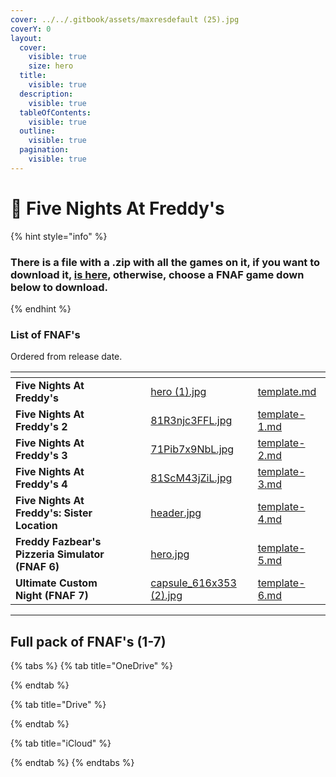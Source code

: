 ```yaml
---
cover: ../../.gitbook/assets/maxresdefault (25).jpg
coverY: 0
layout:
  cover:
    visible: true
    size: hero
  title:
    visible: true
  description:
    visible: true
  tableOfContents:
    visible: true
  outline:
    visible: true
  pagination:
    visible: true
---
```


# 🍕 Five Nights At Freddy's

{% hint style="info" %}
### There is a file with a .zip with all the games on it, if you want to download it, [is here](./#full-pack-of-fnafs-1-7), otherwise, choose a FNAF game down below to download.
{% endhint %}

### List of FNAF's

Ordered from release date.

<table data-view="cards"><thead><tr><th></th><th></th><th></th><th data-hidden data-card-cover data-type="files"></th><th data-hidden data-card-target data-type="content-ref"></th></tr></thead><tbody><tr><td><strong>Five Nights At Freddy's</strong></td><td></td><td></td><td><a href="../../.gitbook/assets/hero (1).jpg">hero (1).jpg</a></td><td><a href="template.md">template.md</a></td></tr><tr><td><strong>Five Nights At Freddy's 2</strong></td><td></td><td></td><td><a href="../../.gitbook/assets/81R3njc3FFL.jpg">81R3njc3FFL.jpg</a></td><td><a href="template-1.md">template-1.md</a></td></tr><tr><td><strong>Five Nights At Freddy's 3</strong></td><td></td><td></td><td><a href="../../.gitbook/assets/71Pib7x9NbL.jpg">71Pib7x9NbL.jpg</a></td><td><a href="template-2.md">template-2.md</a></td></tr><tr><td><strong>Five Nights At Freddy's 4</strong></td><td></td><td></td><td><a href="../../.gitbook/assets/81ScM43jZiL.jpg">81ScM43jZiL.jpg</a></td><td><a href="template-3.md">template-3.md</a></td></tr><tr><td><strong>Five Nights At Freddy's: Sister Location</strong></td><td></td><td></td><td><a href="../../.gitbook/assets/header.jpg">header.jpg</a></td><td><a href="template-4.md">template-4.md</a></td></tr><tr><td><strong>Freddy Fazbear's Pizzeria Simulator (FNAF 6)</strong></td><td></td><td></td><td><a href="../../.gitbook/assets/hero.jpg">hero.jpg</a></td><td><a href="template-5.md">template-5.md</a></td></tr><tr><td><strong>Ultimate Custom Night (FNAF 7)</strong></td><td></td><td></td><td><a href="../../.gitbook/assets/capsule_616x353 (2).jpg">capsule_616x353 (2).jpg</a></td><td><a href="template-6.md">template-6.md</a></td></tr></tbody></table>

***

## Full pack of FNAF's (1-7)

{% tabs %}
{% tab title="OneDrive" %}

{% endtab %}

{% tab title="Drive" %}

{% endtab %}

{% tab title="iCloud" %}

{% endtab %}
{% endtabs %}
